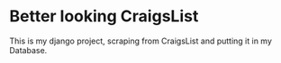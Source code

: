 # Better looking CraigsList #

This is my django project, scraping from CraigsList and putting it in my Database.
